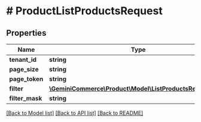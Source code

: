 # # ProductListProductsRequest


## Properties


Name | Type | Description | Notes
------------ | ------------- | ------------- | -------------
**tenant_id**| **string** |   | [optional]
**page_size**| **string** |   | [optional]
**page_token**| **string** |   | [optional]
**filter**| [**\GeminiCommerce\Product\Model\ListProductsRequestFilter**](ListProductsRequestFilter.md) |   | [optional]
**filter_mask**| **string** |   | [optional]


[[Back to Model list]](../../README.md#models) [[Back to API list]](../../README.md#endpoints) [[Back to README]](../../README.md)